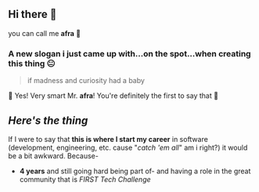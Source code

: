 ## Hi there 👋
you can call me **afra** 🙂
### A new slogan i just came up with...on the spot...when creating this thing 😐

> if madness and curiosity had a baby

👏 Yes! Very smart Mr. **afra**! You're definitely the first to say that 🎉

## *Here's the thing*

If I were to say that **this is where I start my career** in software (development, engineering, etc. cause "*catch 'em all*" am i right?) it would be a bit awkward. Because-

- **4 years** and still going hard being part of- and having a role in the great community that is *FIRST Tech Challenge*






<!--
**AfraIsNotAvailable/AfraIsNotAvailable** is a ✨ _special_ ✨ repository because its `README.md` (this file) appears on your GitHub profile.

Here are some ideas to get you started:

- 🔭 I’m currently working on ...
- 🌱 I’m currently learning ...
- 👯 I’m looking to collaborate on ...
- 🤔 I’m looking for help with ...
- 💬 Ask me about ...
- 📫 How to reach me: ...
- 😄 Pronouns: ...
- ⚡ Fun fact: ...
-->
